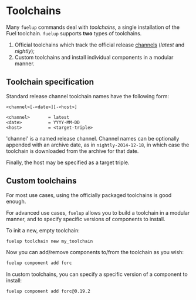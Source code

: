 # Toolchains

Many `fuelup` commands deal with _toolchains_, a single installation of the
Fuel toolchain. `fuelup` supports **two** types of toolchains.

1. Official toolchains which track the official release [channels] (_latest_ and _nightly_);
2. Custom toolchains and install individual components in a modular manner.

[channels]: channels/index.md

## Toolchain specification

Standard release channel toolchain names have the following form:

```text
<channel>[-<date>][-<host>]

<channel>       = latest
<date>          = YYYY-MM-DD
<host>          = <target-triple>
```

'channel' is a named release channel. Channel names can be optionally appended
with an archive date, as in `nightly-2014-12-18`, in which case the toolchain
is downloaded from the archive for that date.

Finally, the host may be specified as a target triple.

## Custom toolchains

For most use cases, using the officially packaged toolchains is good enough.

For advanced use cases, `fuelup` allows you to build a toolchain in a
modular manner, and to specify specific versions of components to install.

To init a new, empty toolchain:

```sh
fuelup toolchain new my_toolchain
```

Now you can add/remove components to/from the toolchain as you wish:

```sh
fuelup component add forc
```

In custom toolchains, you can specify a specific version of a component to install:

```sh
fuelup component add forc@0.19.2
```
